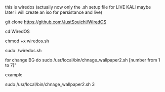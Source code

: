this is wiredos (actually now only the .sh setup file for LIVE KALI maybe later i will create an iso for persistance and live)


git clone https://github.com/JustSouichi/WiredOS

cd WiredOS

chmod +x wiredos.sh

sudo ./wiredos.sh

for change BG do 
sudo /usr/local/bin/chnage_wallpaper2.sh [number from 1 to 7]"

example 

sudo /usr/local/bin/chnage_wallpaper2.sh 3